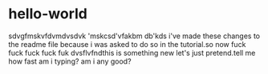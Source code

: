 # hello-world
sdvgfmskvfdvmdvsdvk 'mskcsd'vfakbm db'kds  i've made these changes to the readme file because i was asked to do so in the tutorial.so now fuck fuck fuck fuck fuk dvsflvfndthis is something new let's just pretend.tell me how fast am i typing? am i any good? 
